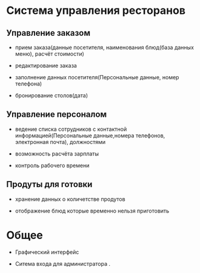 # Система управления ресторанов

## Управление заказом
- прием заказа(данные посетителя, наименования блюд(база данных меню), расчёт стоимости)

- редактирование заказа

- заполнение данных посетителя(Персональные данные, номер телефона)

- бронирование столов(дата)
 
## Управление персоналом
- ведение списка сотрудников с контактной информацией(Персональные данные,номера телефонов, электронная почта), должностями

- возможность расчёта зарплаты

- контроль рабочего времени

## Продуты для готовки 
- хранение данных о количетстве продутов
  
- отображение блюд которые временно нельзя приготовить

# Общее

- Графический интерфейс

- Ситема входа для администратора .

